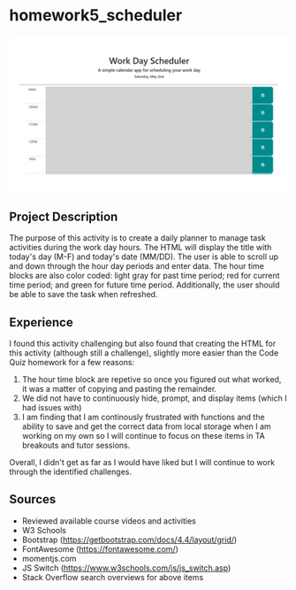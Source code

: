 # homework5_scheduler

![scheduler](./assets/image.png)
## Project Description
The purpose of this activity is to create a daily planner to manage task activities during the work day hours. The HTML will display the title with today's day (M-F) and today's date (MM/DD). The user is able to scroll up and down through the hour day periods and enter data. The hour time blocks are also color coded: light gray for past time period; red for current time period; and green for future time period. Additionally, the user should be able to save the task when refreshed.

## Experience
I found this activity challenging but also found that creating the HTML for this activity (although still a challenge), slightly more easier than the Code Quiz homework for a few reasons:
1. The hour time block are repetive so once you figured out what worked, it was a matter of copying and pasting the remainder.
2. We did not have to continuously hide, prompt, and display items (which I had issues with)
3. I am finding that I am continously frustrated with functions and the ability to save and get the correct data from local storage when I am working on my own so I will continue to focus on these items in TA breakouts and tutor sessions.

Overall, I didn't get as far as I would have liked but I will continue to work through the identified challenges.


## Sources

- Reviewed available course videos and activities
- W3 Schools 
- Bootstrap (https://getbootstrap.com/docs/4.4/layout/grid/)
- FontAwesome (https://fontawesome.com/)
- momentjs.com
- JS Switch (https://www.w3schools.com/js/js_switch.asp)
- Stack Overflow search overviews for above items

